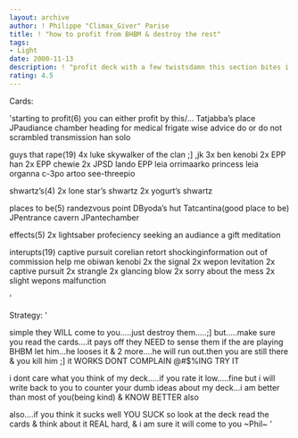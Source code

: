 ```yaml
---
layout: archive
author: ! Philippe "Climax_Giver" Parise
title: ! "how to profit from BHBM & destroy the rest"
tags:
- Light
date: 2000-11-13
description: ! "profit deck with a few twistsdamn this section bites i never know what to  write in itam i the only one????"
rating: 4.5
---
```

Cards: 

'starting to profit(6)
you can either profit by this/...
Tatjabba’s place
JPaudiance chamber
heading for medical frigate
wise advice
do or do not
scrambled transmission
han solo

guys that rape(19)
4x luke skywalker of the clan ;] ,jk
3x ben kenobi
2x EPP han
2x EPP chewie
2x JPSD lando
EPP leia
orrimaarko
princess leia organna
c-3po
artoo
see-threepio

shwartz’s(4)
2x lone star’s shwartz
2x yogurt’s shwartz

places to be(5)
randezvous point
DByoda’s hut
Tatcantina(good place to be)
JPentrance cavern
JPantechamber

effects(5)
2x lightsaber profeciency
seeking an audiance
a gift
meditation

interupts(19)
captive pursuit
corelian retort
shockinginformation
out of commission
help me obiwan kenobi
2x the signal
2x wepon levitation
2x captive pursuit
2x strangle
2x glancing blow
2x sorry about the mess
2x slight wepons malfunction



'

Strategy: '

simple   they WILL come to you.....just destroy them.....;]
but.....make sure you read the cards....it pays off
they NEED to sense them if the are playing BHBM  let him...he looses it & 2 more....he will run out.then you are still there & you kill him ;]
it WORKS DONT COMPLAIN @#$%ING TRY IT



i dont care what you think of my deck.....if you rate it low.....fine but i will write back to you to counter your dumb ideas about my deck...i am better than most of you(being kind) & KNOW BETTER also

also....if you think it sucks well YOU SUCK so look at the deck read the cards & think about it REAL hard, & i am sure it will come to you
~Phil~
'